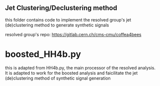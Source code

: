 ## Jet Clustering/Declustering method

this folder contains code to implement the resolved group's jet (de)clustering method to generate synthetic signals

resolved group's repo: https://gitlab.cern.ch/cms-cmu/coffea4bees

# boosted_HH4b.py
this is adapted from HH4b.py, the main processor of the resolved analysis. It is adapted to work for the boosted analysis and faicilitate the jet (de)clustering method of synthetic signal generation
